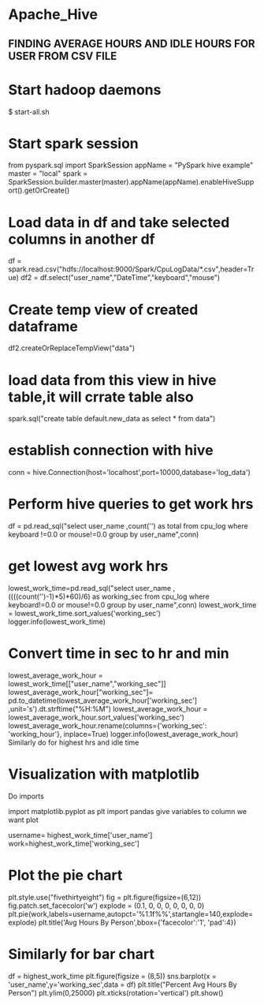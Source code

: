 # Apache_Hive

## FINDING AVERAGE HOURS AND IDLE HOURS FOR USER FROM CSV FILE

# Start hadoop daemons

$ start-all.sh

# Start spark session

from pyspark.sql import SparkSession appName = "PySpark hive example" master = "local" spark = SparkSession.builder.master(master).appName(appName).enableHiveSupport().getOrCreate()

# Load data in df and take selected columns in another df

df = spark.read.csv("hdfs://localhost:9000/Spark/CpuLogData/*.csv",header=True) df2 = df.select("user_name","DateTime","keyboard","mouse")

# Create temp view of created dataframe

df2.createOrReplaceTempView("data")

# load data from this view in hive table,it will crrate table also

spark.sql("create table default.new_data as select * from data")

# establish connection with hive

conn = hive.Connection(host='localhost',port=10000,database='log_data')

# Perform hive queries to get work hrs

df = pd.read_sql("select user_name ,count('') as total from cpu_log where keyboard !=0.0 or mouse!=0.0 group by user_name",conn)

# get lowest avg work hrs

lowest_work_time=pd.read_sql("select user_name ,((((count('')-1)*5)*60)/6) as working_sec from cpu_log where keyboard!=0.0 or mouse!=0.0 group by user_name",conn) lowest_work_time = lowest_work_time.sort_values('working_sec') logger.info(lowest_work_time)

# Convert time in sec to hr and min

lowest_average_work_hour = lowest_work_time[["user_name","working_sec"]] lowest_average_work_hour["working_sec"]= pd.to_datetime(lowest_average_work_hour['working_sec'] ,unit='s').dt.strftime("%H:%M") lowest_average_work_hour = lowest_average_work_hour.sort_values('working_sec') lowest_average_work_hour.rename(columns={'working_sec': 'working_hour'}, inplace=True) logger.info(lowest_average_work_hour)
Similarly do for highest hrs and idle time

# Visualization with matplotlib

Do imports

import matplotlib.pyplot as plt import pandas
give variables to column we want plot

username= highest_work_time['user_name'] work=highest_work_time['working_sec']

# Plot the pie chart

plt.style.use("fivethirtyeight") fig = plt.figure(figsize=(6,12)) fig.patch.set_facecolor('w') explode = (0.1, 0, 0, 0, 0, 0, 0, 0) plt.pie(work,labels=username,autopct='%1.1f%%',startangle=140,explode= explode) plt.title('Avg Hours By Person',bbox={'facecolor':'1', 'pad':4})

# Similarly for bar chart

df = highest_work_time plt.figure(figsize = (8,5)) sns.barplot(x = 'user_name',y='working_sec',data = df) plt.title("Percent Avg Hours By Person") plt.ylim(0,25000) plt.xticks(rotation='vertical') plt.show()
